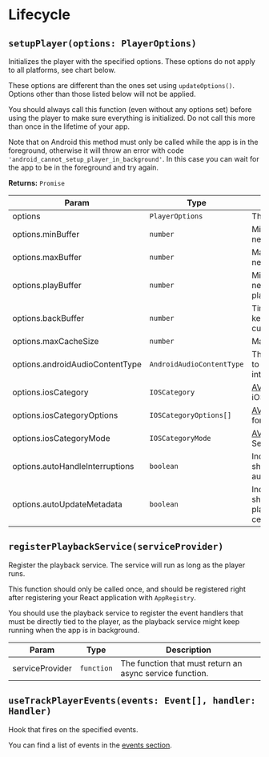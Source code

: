 # Lifecycle

## `setupPlayer(options: PlayerOptions)`

Initializes the player with the specified options. These options do not apply to all platforms, see chart below.

These options are different than the ones set using `updateOptions()`. Options other than those listed below will not be applied.

You should always call this function (even without any options set) before using the player to make sure everything is initialized. Do not call this more than once in the lifetime of your app.

Note that on Android this method must only be called while the app is in the foreground, otherwise it will throw an error with code `'android_cannot_setup_player_in_background'`. In this case you can wait for the app to be in the foreground and try again.

**Returns:** `Promise`

| Param                           | Type                      | Description                                                                                                                                               | Default                         | Android | iOS | Windows |
| ------------------------------- | ------------------------- | --------------------------------------------------------------------------------------------------------------------------------------------------------- | ------------------------------- | :-----: | :-: | :-----: |
| options                         | `PlayerOptions`           | The options                                                                                                                                               |
| options.minBuffer               | `number`                  | Minimum time in seconds that needs to be buffered                                                                                                         | 15 (android), automatic (ios)   |   ✅    | ✅  |   ❌    |
| options.maxBuffer               | `number`                  | Maximum time in seconds that needs to be buffered                                                                                                         | 50                              |   ✅    | ❌  |   ❌    |
| options.playBuffer              | `number`                  | Minimum time in seconds that needs to be buffered to start playing                                                                                        | 2.5                             |   ✅    | ❌  |   ❌    |
| options.backBuffer              | `number`                  | Time in seconds that should be kept in the buffer behind the current playhead time.                                                                       | 0                               |   ✅    | ❌  |   ❌    |
| options.maxCacheSize            | `number`                  | Maximum cache size in kilobytes                                                                                                                           | 0                               |   ✅    | ❌  |   ❌    |
| options.androidAudioContentType | `AndroidAudioContentType` | The audio content type indicates to the android system how you intend to use audio in your app.                                                           | `AndroidAudioContentType.Music` |   ✅    | ❌  |   ❌    |
| options.iosCategory             | `IOSCategory`             | [AVAudioSession.Category](https://developer.apple.com/documentation/avfoundation/avaudiosession/1616615-category) for iOS. Sets on `play()`               | `IOSCategory.Playback`          |   ❌    | ✅  |   ❌    |
| options.iosCategoryOptions      | `IOSCategoryOptions[]`    | [AVAudioSession.CategoryOptions](https://developer.apple.com/documentation/avfoundation/avaudiosession/1616503-categoryoptions) for iOS. Sets on `play()` | `[]`                            |   ❌    | ✅  |   ❌    |
| options.iosCategoryMode         | `IOSCategoryMode`         | [AVAudioSession.Mode](https://developer.apple.com/documentation/avfoundation/avaudiosession/1616508-mode) for iOS. Sets on `play()`                       | `default`                       |   ❌    | ✅  |   ❌    |
| options.autoHandleInterruptions | `boolean`                 | Indicates whether the player should automatically handle audio interruptions.                                                                             | false                           |   ✅    | ✅  |   ❌    |
| options.autoUpdateMetadata      | `boolean`                 | Indicates whether the player should automatically update now playing metadata data in control center / notification.                                      | true                            |   ✅    | ✅  |   ❌    |

## `registerPlaybackService(serviceProvider)`

Register the playback service. The service will run as long as the player runs.

This function should only be called once, and should be registered right after registering your React application with `AppRegistry`.

You should use the playback service to register the event handlers that must be directly tied to the player, as the playback service might keep running when the app is in background.

| Param           | Type       | Description                                              |
| --------------- | ---------- | -------------------------------------------------------- |
| serviceProvider | `function` | The function that must return an async service function. |

## `useTrackPlayerEvents(events: Event[], handler: Handler)`

Hook that fires on the specified events.

You can find a list of events in the [events section](../events.md#player).
